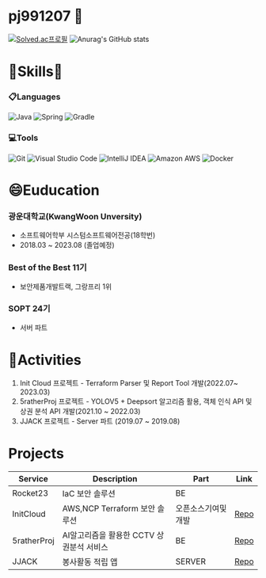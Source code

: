# pj991207 👋
[![Solved.ac프로필](http://mazassumnida.wtf/api/v2/generate_badge?boj=pj991207)](https://solved.ac/pj991207)
![Anurag's GitHub stats](https://github-readme-stats.vercel.app/api?username=pj991207&show_icons=true&theme=dracula)
# 🌱Skills🌱
### 📋Languages
![Java](https://img.shields.io/badge/Java-007396.svg?&style=for-the-badge&logo=Java&logoColor=white)
![Spring](https://img.shields.io/badge/springboot-6DB33F?style=for-the-badge&logo=springboot&logoColor=white)
![Gradle](https://img.shields.io/badge/gradle-02303A?style=for-the-badge&logo=gradle&logoColor=white)
### 💻Tools
![Git](https://img.shields.io/badge/Git-F05032.svg?&style=for-the-badge&logo=Git&logoColor=white)
![Visual Studio Code](https://img.shields.io/badge/Visual%20Studio%20Code-007ACC.svg?&style=for-the-badge&logo=Visual%20Studio%20Code&logoColor=white)
![IntelliJ IDEA](https://img.shields.io/badge/IntelliJIDEA-000000.svg?style=for-the-badge&logo=intellij-idea&logoColor=white)
![Amazon AWS](https://img.shields.io/badge/amazonaws-232F3E?style=for-the-badge&logo=amazonaws&logoColor=white)
![Docker](https://img.shields.io/badge/docker-%230db7ed.svg?style=for-the-badge&logo=docker&logoColor=white)
# 😄Euducation

### 광운대학교(KwangWoon Unversity)

- 소프트웨어학부 시스텀소프트웨어전공(18학번)
- 2018.03 ~ 2023.08 (졸업예정)

### Best of the Best 11기

- 보안제품개발트랙, 그랑프리 1위

### SOPT 24기

- 서버 파트

# 👯Activities
1. Init Cloud 프로젝트 - Terraform Parser 및 Report Tool 개발(2022.07~ 2023.03)
2. 5ratherProj 프로젝트 - YOLOV5 + Deepsort 알고리즘 활용, 객체 인식 API 및 상권 분석 API 개발(2021.10 ~ 2022.03)
3. JJACK 프로젝트 - Server 파트 (2019.07 ~ 2019.08)

# Projects

| Service | Description | Part | Link |
| --- | --- | --- | --- |
| Rocket23 | IaC 보안 솔루션 | BE |
| InitCloud | AWS,NCP Terraform 보안 솔루션 | 오픈소스기여및개발 | [Repo](https://github.com/init-cloud/checkov)  |
| 5ratherProj | AI알고리즘을 활용한 CCTV 상권분석 서비스 | BE | [Repo](https://github.com/5rathergood/djangoProj) | 
| JJACK | 봉사활동 적립 앱 | SERVER | [Repo](https://github.com/orgs/JJACK-JJACK/repositories) | 









<!--
**pj991207/pj991207** is a ✨ _special_ ✨ repository because its `README.md` (this file) appears on your GitHub profile.

Here are some ideas to get you started:

- 🔭 I’m currently working on ...
- 🌱 I’m currently learning ...
- 👯 I’m looking to collaborate on ...
- 🤔 I’m looking for help with ...
- 💬 Ask me about ...
- 📫 How to reach me: ...
- 😄 Pronouns: ...
- ⚡ Fun fact: ...
-->
